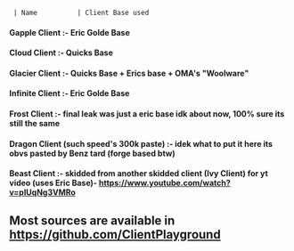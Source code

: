 
     | Name          | Client Base used

#### Gapple Client :- Eric Golde Base
#### Cloud Client :- Quicks Base
#### Glacier Client :- Quicks Base + Erics base + OMA's "Woolware"
#### Infinite Client :- Eric Golde Base
#### Frost Client :- final leak was just a eric base idk about now, 100% sure its still the same
#### Dragon Client (such speed's 300k paste) :- idek what to put it here its obvs pasted by Benz tard (forge based btw)
#### Beast Client :- skidded from another skidded client (Ivy Client) for yt video (uses Eric Base)- https://www.youtube.com/watch?v=pIUqNg3VMRo

## Most sources are available in https://github.com/ClientPlayground
